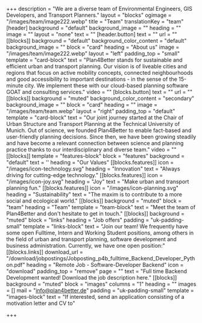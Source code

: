 +++
description = "We are a diverse team of Environmental Engineers, GIS Developers, and Transport Planners."
layout = "blocks"
ogimage = "/images/team/image222.webp"
title = "Team"
translationKey = "team"
[header]
background = "default"
background_image = ""
heading = ""
image = ""
layout = "none"
text = ""
[header.button]
text = ""
url = ""
[[blocks]]
background = "default"
background_color_content = "default"
background_image = ""
block = "card"
heading = "About us"
image = "/images/team/image222.webp"
layout = "left"
padding_top = "small"
template = "card-block"
text = "Plan4Better stands for sustainable and efficient urban and transport planning. Our vision is of liveable cities and regions that focus on active mobility concepts, connected neighbourhoods and good accessibility to important destinations - in the sense of the 15-minute city. We implement these with our cloud-based planning software GOAT and consulting services."
video = ""
[blocks.button]
text = ""
url = ""
[[blocks]]
background = "muted"
background_color_content = "secondary"
background_image = ""
block = "card"
heading = ""
image = "/images/team/team.webp"
layout = "right"
padding_top = "default"
template = "card-block"
text = "Our joint journey started at the Chair of Urban Structure and Transport Planning at the Technical University of Munich. Out of science, we founded Plan4Better to enable fact-based and user-friendly planning decisions. Since then, we have been growing steadily and have become a relevant connection between science and planning practice thanks to our interdisciplinary and diverse team."
video = ""
[[blocks]]
template = "features-block"
block = "features"
background = "default"
text = ''
heading = "Our Values"
[[blocks.features]]
icon = "/images/icon-technology.svg"
heading = "Innovation"
text = "Always driving for cutting-edge technology."
[[blocks.features]]
icon = "/images/icon-joy.svg"
heading = "Joy"
text = "Make urban and transport planning fun."
[[blocks.features]]
icon = "/images/icon-planning.svg"
heading = "Sustainability"
text = "The maxim is to contribute to a more social and ecological world."
[[blocks]]
background = "muted"
block = "team"
heading = "Team"
template = "team-block"
text = "Meet the team of Plan4Better and don't hesitate to get in touch."
[[blocks]]
background = "muted"
block = "links"
heading = "Job offers"
padding = "uk-padding-small"
template = "links-block"
text = "Join our team! We frequently have some open Fulltime, Intern and Working Student positions, among others in the field of urban and transport planning, software development and business administration. Currently, we have one open position:"
[[blocks.links]]
download_url = "/download/jobpostings/Jobposting_p4b_fulltime_Backend_Developer_Python.pdf"
heading = "Remote Job - Software-Developer Backend"
icon = "download"
padding_top = "remove"
page = ""
text = "Full time Backend Development wanted! Download the job description here."
[[blocks]]
background = "muted"
block = "images"
columns = "1"
heading = ""
images = []
mail = "info@plan4better.de"
padding = "uk-padding-small"
template = "images-block"
text = "If interested, send an application consisting of a motivation letter and CV to"

+++
